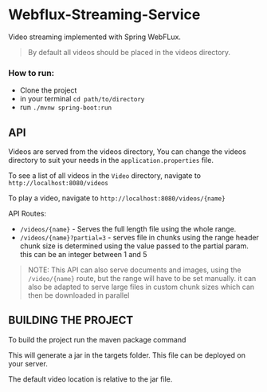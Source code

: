 # Webflux-Streaming-Service

Video streaming implemented with Spring WebFLux.

> By default all videos should be placed in the videos directory.

### How to run:

- Clone the project
- in your terminal `cd path/to/directory`
- run `./mvnw spring-boot:run` 



## API
Videos are served from the videos directory, You can change the videos directory to suit your needs in the `application.properties` file.

To see a list of all videos in the `Video` directory, navigate to `http://localhost:8080/videos` 

To play a video, navigate to `http://localhost:8080/videos/{name}`

API Routes:
 - `/videos/{name}` - Serves the full length file using the whole range.
 - `/videos/{name}?partial=3` - serves file in chunks using the range header chunk size is determined using the value 
 passed to the partial param. this can be an integer between 1 and 5
 
 > NOTE: This API can also serve documents and images, using the `/video/{name}` route, but the range will have to be set manually.
 it can also be adapted to serve large files in custom chunk sizes which can then be downloaded in parallel

## BUILDING THE PROJECT
To build the project run the maven package command

This will generate a jar in the targets folder. This file can be deployed on your server.

The default video location is relative to the jar file.
